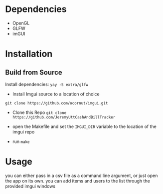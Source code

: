 # Dependencies
- OpenGL
- GLFW
- imGUI

# Installation
## Build from Source
Install dependencies:
```yay -S extra/glfw```

- Install Imgui source to a location of choice

```git clone https://github.com/ocornut/imgui.git```

- Clone this Repo
```git clone https://github.com/JeremyUttCashAndBillTracker```

- open the Makefile and set the `IMGUI_DIR` variable to the location of the imgui repo 

- run `make`

# Usage
you can either pass in a csv file as a command line argument, or just open the app on its own. you can add items and users to the list through the provided imgui windows